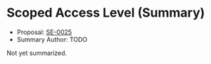 # Scoped Access Level (Summary)

* Proposal: [SE-0025](https://github.com/apple/swift-evolution/blob/main/proposals/0025-scoped-access-level.md)
* Summary Author: TODO

Not yet summarized.
